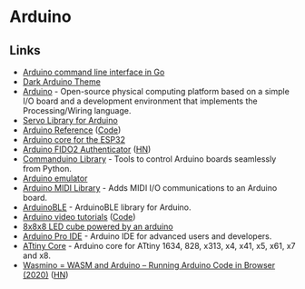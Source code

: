 # Arduino

## Links

- [Arduino command line interface in Go](https://github.com/arduino/arduino-cli)
- [Dark Arduino Theme](https://github.com/jeffThompson/DarkArduinoTheme)
- [Arduino](https://github.com/arduino/Arduino) - Open-source physical computing platform based on a simple I/O board and a development environment that implements the Processing/Wiring language.
- [Servo Library for Arduino](https://github.com/arduino-libraries/Servo)
- [Arduino Reference](https://www.arduino.cc/reference/en/) ([Code](https://github.com/arduino/reference-en))
- [Arduino core for the ESP32](https://github.com/espressif/arduino-esp32)
- [Arduino FIDO2 Authenticator](https://en.ovcharov.me/2020/06/29/uru-card-arduino-fido2-authenticator/) ([HN](https://news.ycombinator.com/item?id=23676006))
- [Commanduino Library](https://github.com/croningp/commanduino) - Tools to control Arduino boards seamlessly from Python.
- [Arduino emulator](https://github.com/ghewgill/emulino)
- [Arduino MIDI Library](https://github.com/FortySevenEffects/arduino_midi_library) - Adds MIDI I/O communications to an Arduino board.
- [ArduinoBLE](https://github.com/arduino-libraries/ArduinoBLE) - ArduinoBLE library for Arduino.
- [Arduino video tutorials](https://arduino-tutorials.net/) ([Code](https://github.com/BasOnTech/Arduino-Beginners-EN))
- [8x8x8 LED cube powered by an arduino](https://github.com/itsharryle/LED_CUBE)
- [Arduino Pro IDE](https://github.com/arduino/arduino-pro-ide) - Arduino IDE for advanced users and developers.
- [ATtiny Core](https://github.com/SpenceKonde/ATTinyCore) - Arduino core for ATtiny 1634, 828, x313, x4, x41, x5, x61, x7 and x8.
- [Wasmino = WASM and Arduino – Running Arduino Code in Browser (2020)](https://blog.yifangu.com/2020/12/30/wasmino-wasm-arduino-running-arduino-code-in-browser/) ([HN](https://news.ycombinator.com/item?id=25581081))

